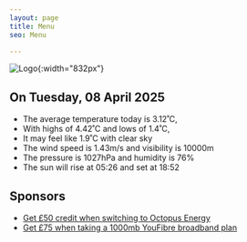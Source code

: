 ```yaml
---
layout: page
title: Menu
seo: Menu

---
```


![Logo](/images/logo.jpg){:width="832px"}

<!-- weather_marker starts -->
## On Tuesday, 08 April 2025

- The average temperature today is 3.12˚C,
- With highs of 4.42˚C and lows of 1.4˚C,
- It may feel like 1.9˚C with clear sky
- The wind speed is 1.43m/s and visibility is 10000m
- The pressure is 1027hPa and humidity is 76%
- The sun will rise at 05:26 and set at 18:52

<!-- weather_marker ends -->

## Sponsors

- [Get £50 credit when switching to Octopus Energy](https://bit.ly/3oD1nnS)
- [Get £75 when taking a 1000mb YouFibre broadband plan](https://aklam.io/91zWhU?)



